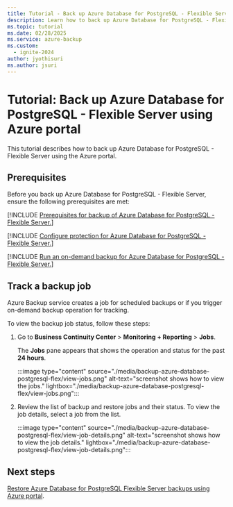 ```yaml
---
title: Tutorial - Back up Azure Database for PostgreSQL - Flexible Server using Azure portal
description: Learn how to back up Azure Database for PostgreSQL - Flexible Server.
ms.topic: tutorial
ms.date: 02/28/2025
ms.service: azure-backup
ms.custom:
  - ignite-2024
author: jyothisuri
ms.author: jsuri
---
```


# Tutorial: Back up Azure Database for PostgreSQL - Flexible Server using Azure portal

This tutorial describes how to back up Azure Database for PostgreSQL - Flexible Server using the Azure portal. 

## Prerequisites

Before you back up Azure Database for PostgreSQL - Flexible Server, ensure the following prerequisites are met:

[!INCLUDE [Prerequisites for backup of Azure Database for PostgreSQL - Flexible Server.](../../includes/backup-postgresql-flexible-server-prerequisites.md)]


[!INCLUDE [Configure protection for Azure Database for PostgreSQL - Flexible Server.](../../includes/configure-postgresql-flexible-server-backup.md)]

[!INCLUDE [Run an on-demand backup for Azure Database for PostgreSQL - Flexible Server.](../../includes/postgresql-flexible-server-on-demand-backup.md)]


## Track a backup job

Azure Backup service creates a job for scheduled backups or if you trigger on-demand backup operation for tracking. 

To view the backup job status, follow these steps:

1. Go to **Business Continuity Center** > **Monitoring + Reporting** > **Jobs**.

   The **Jobs** pane appears that shows the operation and status for the past **24 hours**.

   :::image type="content" source="./media/backup-azure-database-postgresql-flex/view-jobs.png" alt-text="screenshot shows how to view the jobs." lightbox="./media/backup-azure-database-postgresql-flex/view-jobs.png":::

2. Review the list of backup and restore jobs and their status. To view the job details, select a job from the list.

   :::image type="content" source="./media/backup-azure-database-postgresql-flex/view-job-details.png" alt-text="screenshot shows how to view the job details." lightbox="./media/backup-azure-database-postgresql-flex/view-job-details.png":::

## Next steps

[Restore Azure Database for PostgreSQL Flexible Server backups using Azure portal](./restore-azure-database-postgresql-flex.md).
